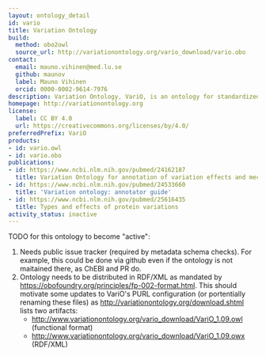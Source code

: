 ```yaml
---
layout: ontology_detail
id: vario
title: Variation Ontology
build:
  method: obo2owl
  source_url: http://variationontology.org/vario_download/vario.obo
contact:
  email: mauno.vihinen@med.lu.se
  github: maunov
  label: Mauno Vihinen
  orcid: 0000-0002-9614-7976
description: Variation Ontology, VariO, is an ontology for standardized, systematic description of effects, consequences and mechanisms of variations.
homepage: http://variationontology.org
license:
  label: CC BY 4.0
  url: https://creativecommons.org/licenses/by/4.0/
preferredPrefix: VariO
products:
- id: vario.owl
- id: vario.obo
publications:
- id: https://www.ncbi.nlm.nih.gov/pubmed/24162187
  title: Variation Ontology for annotation of variation effects and mechanisms
- id: https://www.ncbi.nlm.nih.gov/pubmed/24533660
  title: 'Variation ontology: annotator guide'
- id: https://www.ncbi.nlm.nih.gov/pubmed/25616435
  title: Types and effects of protein variations
activity_status: inactive
---
```


TODO for this ontology to become "active":

1. Needs public issue tracker (required by metadata schema checks). For example,
   this could be done via github even if the ontology is not maitained there, as
   ChEBI and PR do.
2. Ontology needs to be distributed in RDF/XML as mandated
   by https://obofoundry.org/principles/fp-002-format.html. This should motivate
   some updates to VariO's PURL configuration (or portentially renaming these files)
   as http://variationontology.org/download.shtml lists two artifacts:
   - http://www.variationontology.org/vario_download/VariO_1.09.owl (functional format)
   - http://www.variationontology.org/vario_download/VariO_1.09.owx (RDF/XML)
